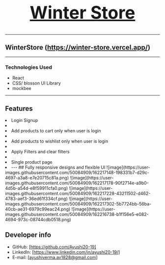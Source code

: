<h1 align="center">
  <br />
  <a href="https://winter-store.vercel.app/"><h1>Winter Store</h1></a>
</h1>
<hr/>

## WinterStore  (https://winter-store.vercel.app/)



---
### Technologies Used

- React
- CSS/ blosson UI Library
- mockbee

---

## Features
<li>Login Signup<li>
<li>Add products to cart only when user is login<li>
<li>Add products to wishlist only when user is login<li>
<li>Apply Filters and clear filters<li>
<li>Single product page<li>
---
## Fully responsive designs and flexible UI
![image](https://user-images.githubusercontent.com/50084909/162217148-198331b7-d29c-4697-a3a8-e7e20715c81a.png)
![image](https://user-images.githubusercontent.com/50084909/162217178-90f2714e-a9b0-4d5b-a54d-e8f59911cfa0.png)
![image](https://user-images.githubusercontent.com/50084909/162217228-43211502-d462-4783-aef3-36ed61f334cf.png)
![image](https://user-images.githubusercontent.com/50084909/162217302-5b7724bb-56ba-40cb-ae31-6979c99eac24.png)
![image](https://user-images.githubusercontent.com/50084909/162216738-b1f156e5-e082-4694-973c-08744cdb0518.png)

## Developer info

- GitHub: [https://github.com/Ayushi20-19]
- LinkedIn: [https://www.linkedin.com/in/ayushi20-19/]
- E-mail: [ayushiverma.av1828@gmail.com]
